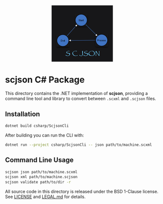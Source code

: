 <p align="center"><img src="https://raw.githubusercontent.com/SoftOboros/scjson/main/scjson.png" alt="scjson logo" width="200"/></p>

# scjson C# Package

This directory contains the .NET implementation of **scjson**, providing a command line tool and library to convert between `.scxml` and `.scjson` files.

## Installation

```bash
dotnet build csharp/ScjsonCli
```

After building you can run the CLI with:

```bash
dotnet run --project csharp/ScjsonCli -- json path/to/machine.scxml
```

## Command Line Usage

```bash
scjson json path/to/machine.scxml
scjson xml path/to/machine.scjson
scjson validate path/to/dir -r
```

All source code in this directory is released under the BSD 1-Clause license. See [LICENSE](./LICENSE) and [LEGAL.md](./LEGAL.md) for details.
